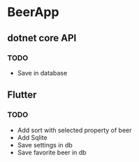# BeerApp

## dotnet core API
### TODO
- Save in database

## Flutter
### TODO
- Add sort with selected property of beer
- Add Sqlite
- Save settings in db
- Save favorite beer in db
